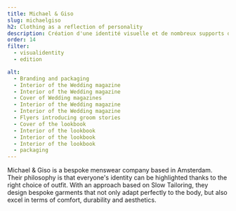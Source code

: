 ```yaml
---
title: Michael & Giso
slug: michaelgiso
h2: Clothing as a reflection of personality
description: Création d'une identité visuelle et de nombreux supports de communication pour Michael&Giso
order: 14
filter:
  - visualidentity
  - edition

alt:
  - Branding and packaging 
  - Interior of the Wedding magazine
  - Interior of the Wedding magazine
  - Cover of Wedding magazines
  - Interior of the Wedding magazine
  - Interior of the Wedding magazine
  - Flyers introducing groom stories
  - Cover of the lookbook
  - Interior of the lookbook
  - Interior of the lookbook
  - Interior of the lookbook
  - packaging
---
```

Michael & Giso is a bespoke menswear company based in Amsterdam. Their philosophy is that everyone's identity can be highlighted thanks to the right choice of outfit. With an approach based on Slow Tailoring, they design bespoke garments that not only adapt perfectly to the body, but also excel in terms of comfort, durability and aesthetics.
